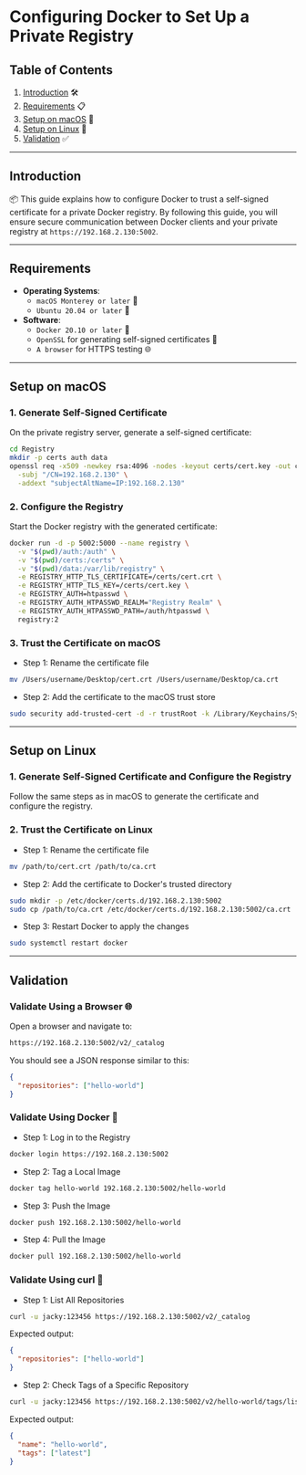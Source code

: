 # Configuring Docker to Set Up a Private Registry

## Table of Contents
1. [Introduction](#introduction) 🛠️
2. [Requirements](#requirements) 📋
3. [Setup on macOS](#setup-on-macos) 🍎
4. [Setup on Linux](#setup-on-linux) 🐧
5. [Validation](#validation) ✅

---

## Introduction

📦 This guide explains how to configure Docker to trust a self-signed certificate for a private Docker registry. By following this guide, you will ensure secure communication between Docker clients and your private registry at `https://192.168.2.130:5002`.

---

## Requirements

- **Operating Systems**:
  - `macOS Monterey or later` 🍎
  - `Ubuntu 20.04 or later` 🐧
- **Software**:
  - `Docker 20.10 or later` 🐳
  - `OpenSSL` for generating self-signed certificates 🔐
  - `A browser` for HTTPS testing 🌐

---

## Setup on macOS

### 1. Generate Self-Signed Certificate

On the private registry server, generate a self-signed certificate:
```bash
cd Registry
mkdir -p certs auth data
openssl req -x509 -newkey rsa:4096 -nodes -keyout certs/cert.key -out certs/cert.crt -days 365 \
  -subj "/CN=192.168.2.130" \
  -addext "subjectAltName=IP:192.168.2.130"
```

### 2. Configure the Registry

Start the Docker registry with the generated certificate:
```bash
docker run -d -p 5002:5000 --name registry \
  -v "$(pwd)/auth:/auth" \
  -v "$(pwd)/certs:/certs" \
  -v "$(pwd)/data:/var/lib/registry" \
  -e REGISTRY_HTTP_TLS_CERTIFICATE=/certs/cert.crt \
  -e REGISTRY_HTTP_TLS_KEY=/certs/cert.key \
  -e REGISTRY_AUTH=htpasswd \
  -e REGISTRY_AUTH_HTPASSWD_REALM="Registry Realm" \
  -e REGISTRY_AUTH_HTPASSWD_PATH=/auth/htpasswd \
  registry:2
```

### 3. Trust the Certificate on macOS

- Step 1: Rename the certificate file
```bash
mv /Users/username/Desktop/cert.crt /Users/username/Desktop/ca.crt
```

- Step 2: Add the certificate to the macOS trust store
```bash
sudo security add-trusted-cert -d -r trustRoot -k /Library/Keychains/System.keychain /Users/username/Desktop/ca.crt
```

---

## Setup on Linux

### 1. Generate Self-Signed Certificate and Configure the Registry
Follow the same steps as in macOS to generate the certificate and configure the registry.

### 2. Trust the Certificate on Linux

- Step 1: Rename the certificate file
```bash
mv /path/to/cert.crt /path/to/ca.crt
```

- Step 2: Add the certificate to Docker's trusted directory
```bash
sudo mkdir -p /etc/docker/certs.d/192.168.2.130:5002
sudo cp /path/to/ca.crt /etc/docker/certs.d/192.168.2.130:5002/ca.crt
```

- Step 3: Restart Docker to apply the changes
```bash
sudo systemctl restart docker
```

---

## Validation

### Validate Using a Browser 🌐
Open a browser and navigate to:
```bash
https://192.168.2.130:5002/v2/_catalog
```
You should see a JSON response similar to this:
```json
{
  "repositories": ["hello-world"]
}
```

### Validate Using Docker 🐳

- Step 1: Log in to the Registry
```bash
docker login https://192.168.2.130:5002
```

- Step 2: Tag a Local Image
```bash
docker tag hello-world 192.168.2.130:5002/hello-world
```

- Step 3: Push the Image
```bash
docker push 192.168.2.130:5002/hello-world
```

- Step 4: Pull the Image
```bash
docker pull 192.168.2.130:5002/hello-world
```

### Validate Using curl 📡

- Step 1: List All Repositories
```bash
curl -u jacky:123456 https://192.168.2.130:5002/v2/_catalog
```
Expected output:
```json
{
  "repositories": ["hello-world"]
}
```

- Step 2: Check Tags of a Specific Repository
```bash
curl -u jacky:123456 https://192.168.2.130:5002/v2/hello-world/tags/list
```
Expected output:
```json
{
  "name": "hello-world",
  "tags": ["latest"]
}
```
